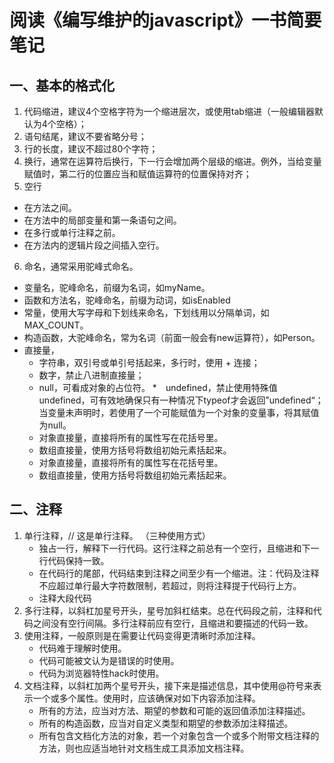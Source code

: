 阅读《编写维护的javascript》一书简要笔记
=====================================
一、基本的格式化
-------------------------------------
1. 代码缩进，建议4个空格字符为一个缩进层次，或使用tab缩进（一般编辑器默认为4个空格）；
2. 语句结尾，建议不要省略分号；
3. 行的长度，建议不超过80个字符；
4. 换行，通常在运算符后换行，下一行会增加两个层级的缩进。例外，当给变量赋值时，第二行的位置应当和赋值运算符的位置保持对齐；
5. 空行
 * 在方法之间。
 * 在方法中的局部变量和第一条语句之间。
 * 在多行或单行注释之前。
 * 在方法内的逻辑片段之间插入空行。
6. 命名，通常采用驼峰式命名。
 * 变量名，驼峰命名，前缀为名词，如myName。
 * 函数和方法名，驼峰命名，前缀为动词，如isEnabled
 * 常量，使用大写字母和下划线来命名，下划线用以分隔单词，如MAX_COUNT。
 * 构造函数，大驼峰命名，常为名词（前面一般会有new运算符），如Person。
 * 直接量，
    * 字符串，双引号或单引号括起来，多行时，使用 + 连接；
    * 数字，禁止八进制直接量；
    * null，可看成对象的占位符。
    *　undefined，禁止使用特殊值undefined，可有效地确保只有一种情况下typeof才会返回”undefined“；当变量未声明时，若使用了一个可能赋值为一个对象的变量事，将其赋值为null。
    * 对象直接量，直接将所有的属性写在花括号里。
    * 数组直接量，使用方括号将数组初始元素括起来。
    * 对象直接量，直接将所有的属性写在花括号里。
    * 数组直接量，使用方括号将数组初始元素括起来。

二、注释
-------------------------
1. 单行注释，// 这是单行注释。 （三种使用方式）
    * 独占一行，解释下一行代码。这行注释之前总有一个空行，且缩进和下一行代码保持一致。
    * 在代码行的尾部，代码结束到注释之间至少有一个缩进。注：代码及注释不应超过单行最大字符数限制，若超过，则将注释提于代码行上方。
    * 注释大段代码
2. 多行注释，以斜杠加星号开头，星号加斜杠结束。总在代码段之前，注释和代码之间没有空行间隔。多行注释前应有空行，且缩进和要描述的代码一致。
3. 使用注释，一般原则是在需要让代码变得更清晰时添加注释。
    * 代码难于理解时使用。
    * 代码可能被文认为是错误的时使用。     
    * 代码为浏览器特性hack时使用。
4. 文档注释，以斜杠加两个星号开头，接下来是描述信息，其中使用@符号来表示一个或多个属性。使用时，应该确保对如下内容添加注释。
    * 所有的方法，应当对方法、期望的参数和可能的返回值添加注释描述。
    * 所有的构造函数，应当对自定义类型和期望的参数添加注释描述。
    * 所有包含文档化方法的对象，若一个对象包含一个或多个附带文档注释的方法，则也应适当地针对文档生成工具添加文档注释。
